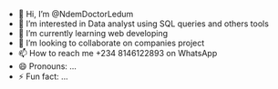 - 👋 Hi, I’m @NdemDoctorLedum
- 👀 I’m interested in Data analyst using SQL queries and others tools
- 🌱 I’m currently learning web developing 
- 💞️ I’m looking to collaborate on companies project
- 📫 How to reach me +234 8146122893 on WhatsApp 
- 😄 Pronouns: ...
- ⚡ Fun fact: ...

<!---
NdemDoctorLedum/NdemDoctorLedum is a ✨ special ✨ repository because its `README.md` (this file) appears on your GitHub profile.
You can click the Preview link to take a look at your changes.
--->
